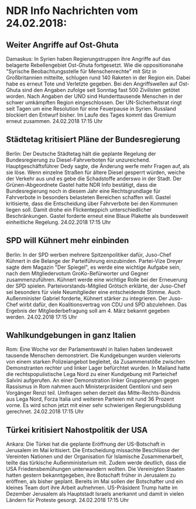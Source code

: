 # NDR Info Nachrichten vom 24.02.2018:


## Weiter Angriffe auf Ost-Ghuta
Damaskus: In Syrien haben Regierungstruppen ihre Angriffe auf das belagerte Rebellengebiet Ost-Ghuta fortgesetzt. Wie die oppositionsnahe "Syrische Beobachtungsstelle für Menschenrechte" mit Sitz in Großbritannien mitteilte, schlugen rund 140 Raketen in der Region ein. Dabei habe es erneut Tote und Verletzte gegeben. Bei den Angriffswellen auf Ost-Ghuta sind den Angaben zufolge seit Sonntag fast 500 Zivilisten getötet worden. Nach Angaben der UNO sind Hunderttausende Menschen in der schwer umkämpften Region eingeschlossen. Der UN-Sicherheitsrat ringt seit Tagen um eine Resolution für eine Feuerpause in Syrien. Russland blockiert den Entwurf bisher. Im Laufe des Tages kommt das Gremium erneut zusammen. 24.02.2018 17:15 Uhr 

## Städtetag  kritisiert Pläne der Bundesregierung
Berlin: Der Deutsche Städtetag hält die geplante Regelung der Bundesregierung zu Diesel-Fahrverboten für unzureichend. Hauptgeschäftsführer Dedy sagte, die Änderung werfe mehr Fragen auf, als sie löse. Wenn einzelne Straßen für ältere Diesel gesperrt würden, weiche der Verkehr aus und es gebe die Schadstoffe anderswo in der Stadt. Der Grünen-Abgeordnete Gastel hatte NDR Info bestätigt, dass die Bundesregierung noch in diesem Jahr eine Rechtsgrundlage für Fahrverbote in besonders belasteten Bereichen schaffen will. Gastel kritisierte, dass die Entscheidung über Fahrverbote bei den Kommunen liegen soll. Damit drohe ein Flickenteppich unterschiedlicher Beschränkungen. Gastel forderte erneut eine Blaue Plakette als bundesweit einheitliche Regelung. 24.02.2018 17:15 Uhr 

## SPD will Kühnert mehr einbinden
Berlin: In der SPD werben mehrere Spitzenpolitiker dafür, Juso-Chef Kühnert in die Belange der Parteiführung einzubinden. Partei-Vize Dreyer sagte dem Magazin "Der Spiegel", es werde eine wichtige Aufgabe sein, nach dem Mitgliedervotum GroKo-Befürworter und Gegner zusammenzuführen. Kühnert werde eine wichtige Rolle bei der Erneuerung der SPD spielen. Parteivorstands-Mitglied Grötsch erklärte, der Juso-Chef sei besonders für viele Neumitglieder eine entscheidende Stimme. Auch Außenminister Gabriel forderte, Kühnert stärker zu integrieren. Der Juso-Chef wirbt dafür, den Koalitionsvertrag von CDU und SPD abzulehnen. Das Ergebnis der Mitgliederbefragung soll am 4. März bekannt gegeben werden. 24.02.2018 17:15 Uhr 

## Wahlkundgebungen in ganz Italien
Rom: 	Eine Woche vor der Parlamentswahl in Italien haben landesweit tausende Menschen demonstriert. Die Kundgebungen wurden vielerorts von einem starken Polizeiangebot begleitet, da Zusammenstöße zwischen Demonstranten rechter und linker Lager befürchtet wurden. In Mailand hatte die rechtspopulistische Lega Nord zu einer Kundgebung mit Parteichef Salvini aufgerufen. An einer Demonstration linker Gruppierungen gegen Rassismus in Rom nahmen auch Ministerpräsident Gentiloni und sein Vorgänger Renzi teil. Umfragen sehen derzeit das Mitte-Rechts-Bündnis aus Lega Nord, Forza Italia und weiteren Parteien mit rund 36 Prozent vorne. Es wird schon jetzt mit einer sehr schwierigen Regierungsbildung gerechnet. 24.02.2018 17:15 Uhr 

## Türkei kritisiert Nahostpolitik der USA
Ankara:   Die Türkei hat die geplante Eröffnung der US-Botschaft in Jerusalem im Mai kritisiert. Die Entscheidung missachte Beschlüsse der Vereinten Nationen und der Organisation für Islamische Zusammenarbeit, teilte das türkische Außenministerium mit. Zudem werde deutlich, dass die USA Friedensbemühungen unterwandern wollten. Die Vereinigten Staaten hatten gestern bekanntgegeben, ihre Botschaft früher in Jerusalem zu eröffnen, als bisher geplant. Bereits im Mai sollen der Botschafter und ein kleines Team dort ihre Arbeit aufnehmen. US-Präsident Trump hatte im Dezember Jerusalem als Hauptstadt Israels anerkannt und damit in vielen Ländern für Proteste gesorgt. 24.02.2018 17:15 Uhr 
